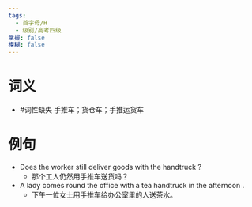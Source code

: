 ```yaml
---
tags:
  - 首字母/H
  - 级别/高考四级
掌握: false
模糊: false
---
```

# 词义
- #词性缺失 手推车；货仓车；手推运货车
# 例句
- Does the worker still deliver goods with the handtruck ?
	- 那个工人仍然用手推车送货吗？
- A lady comes round the office with a tea handtruck in the afternoon .
	- 下午一位女士用手推车给办公室里的人送茶水。
